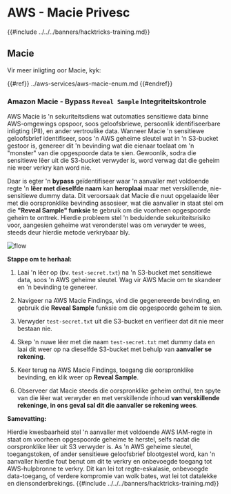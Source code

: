 # AWS - Macie Privesc

{{#include ../../../banners/hacktricks-training.md}}

## Macie

Vir meer inligting oor Macie, kyk:

{{#ref}}
../aws-services/aws-macie-enum.md
{{#endref}}

### Amazon Macie - Bypass `Reveal Sample` Integriteitskontrole

AWS Macie is 'n sekuriteitsdiens wat outomaties sensitiewe data binne AWS-omgewings opspoor, soos geloofsbriewe, persoonlik identifiseerbare inligting (PII), en ander vertroulike data. Wanneer Macie 'n sensitiewe geloofsbrief identifiseer, soos 'n AWS geheime sleutel wat in 'n S3-bucket gestoor is, genereer dit 'n bevinding wat die eienaar toelaat om 'n "monster" van die opgespoorde data te sien. Gewoonlik, sodra die sensitiewe lêer uit die S3-bucket verwyder is, word verwag dat die geheim nie weer verkry kan word nie.

Daar is egter 'n **bypass** geïdentifiseer waar 'n aanvaller met voldoende regte 'n **lêer met dieselfde naam** kan **heroplaai** maar met verskillende, nie-sensitiewe dummy data. Dit veroorsaak dat Macie die nuut opgelaaide lêer met die oorspronklike bevinding assosieer, wat die aanvaller in staat stel om die **"Reveal Sample" funksie** te gebruik om die voorheen opgespoorde geheim te onttrek. Hierdie probleem stel 'n beduidende sekuriteitsrisiko voor, aangesien geheime wat veronderstel was om verwyder te wees, steeds deur hierdie metode verkrybaar bly.

![flow](https://github.com/user-attachments/assets/7b83f2d3-1690-41f1-98cc-05ccd0154a66)

**Stappe om te herhaal:**

1. Laai 'n lêer op (bv. `test-secret.txt`) na 'n S3-bucket met sensitiewe data, soos 'n AWS geheime sleutel. Wag vir AWS Macie om te skandeer en 'n bevinding te genereer.

2. Navigeer na AWS Macie Findings, vind die gegenereerde bevinding, en gebruik die **Reveal Sample** funksie om die opgespoorde geheim te sien.

3. Verwyder `test-secret.txt` uit die S3-bucket en verifieer dat dit nie meer bestaan nie.

4. Skep 'n nuwe lêer met die naam `test-secret.txt` met dummy data en laai dit weer op na dieselfde S3-bucket met behulp van **aanvaller se rekening**.

5. Keer terug na AWS Macie Findings, toegang die oorspronklike bevinding, en klik weer op **Reveal Sample**.

6. Observeer dat Macie steeds die oorspronklike geheim onthul, ten spyte van die lêer wat verwyder en met verskillende inhoud **van verskillende rekeninge, in ons geval sal dit die aanvaller se rekening wees**.

**Samevatting:**

Hierdie kwesbaarheid stel 'n aanvaller met voldoende AWS IAM-regte in staat om voorheen opgespoorde geheime te herstel, selfs nadat die oorspronklike lêer uit S3 verwyder is. As 'n AWS geheime sleutel, toegangstoken, of ander sensitiewe geloofsbrief blootgestel word, kan 'n aanvaller hierdie fout benut om dit te verkry en onbevoegde toegang tot AWS-hulpbronne te verkry. Dit kan lei tot regte-eskalasie, onbevoegde data-toegang, of verdere kompromie van wolk bates, wat lei tot datalekke en diensonderbrekings.
{{#include ../../../banners/hacktricks-training.md}}
